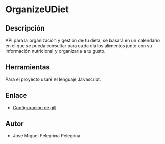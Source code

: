 # OrganizeUDiet

## Descripción
API para la organización y gestión de tu dieta, se basará en un calendario en el que se pueda consultar para cada dia los alimentos junto con su información nutricional y organizarla a tu gusto.

## Herramientas
Para el proyecto usaré el lenguaje Javascript.

## Enlace
- [Configuración de git](https://github.com/josemip98/OrganizeUDiet/docs)

## Autor
- Jose Miguel Pelegrina Pelegrina
